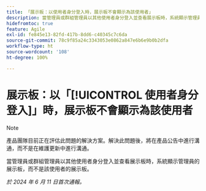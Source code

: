```yaml
---
title: 「展示板：以使用者身分登入時，展示板不會顯示為該使用者」
description: 當管理員或群組管理員以其他使用者身分登入並查看展示板時，系統顯示管理員的展示板，而不是該使用者的展示板。
hidefromtoc: true
feature: Agile
exl-id: fe845e13-82fd-417b-8dd6-c40345c7c6da
source-git-commit: 78c9f85a24c3343053e0862a847e6b6e9b0b2dfa
workflow-type: ht
source-wordcount: '108'
ht-degree: 100%

---
```


# 展示板：以「[!UICONTROL 使用者身分登入]」時，展示板不會顯示為該使用者

>[!NOTE]
>
>產品團隊目前正在評估此問題的解決方案。解決此問題後，將在產品公告中進行溝通，而不是在維護更新中進行溝通。

當管理員或群組管理員以其他使用者身分登入並查看展示板時，系統顯示管理員的展示板，而不是該使用者的展示板。

_於 2024 年 6 月 11 日首次通報。_
